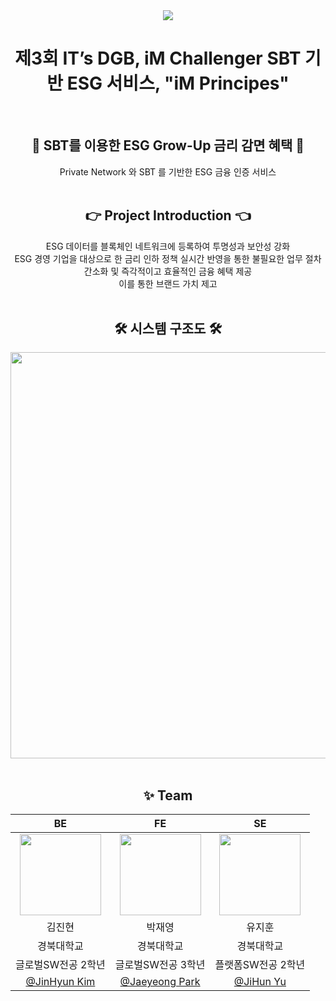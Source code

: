 <div align="center">
<img src="https://hits.seeyoufarm.com/api/count/incr/badge.svg?url=https://github.com/iM-Principes"/>    
</div>

<div align="center">
  <h1> 제3회 IT’s DGB, iM Challenger SBT 기반 ESG 서비스, "iM Principes" </h2>
</div>

<br>
<div align="center">
  <h2> 🌿 SBT를 이용한 ESG Grow-Up 금리 감면 혜택 🌿 </h2>
  Private Network 와 SBT 를 기반한 ESG 금융 인증 서비스
</div>

<br>
<div align="center">
  <h2> 👉 Project Introduction 👈 </h2>
  ESG 데이터를 블록체인 네트워크에 등록하여 투명성과 보안성 강화<br>
  ESG 경영 기업을 대상으로 한 금리 인하 정책 실시간 반영을 통한 불필요한 업무 절차 간소화 및 즉각적이고 효율적인 금융 혜택 제공<br>
  이를 통한 브랜드 가치 제고
</div>
<br>
<div align="center">
  <h2> 🛠️ 시스템 구조도 🛠️ </h2>
  <img width="650px" src="https://github.com/user-attachments/assets/4abf4c02-98ef-4a99-b598-268d75645a1e" />
</div>
<br>

<div align="center">
  <h2>✨ Team </h2>

| BE | FE | SE |
| :---: | :---: | :---: |
| <img width="130px" src="https://avatars.githubusercontent.com/u/79571893?v=4" /> | <img width="130px" src="https://avatars.githubusercontent.com/u/119722262?v=4"/> |  <img width="130px" src="https://avatars.githubusercontent.com/u/30788586?v=4" /> |
| 김진현 | 박재영 | 유지훈 |
|경북대학교|경북대학교|경북대학교|
|글로벌SW전공 2학년|글로벌SW전공 3학년|플랫폼SW전공 2학년|
|  [@JinHyun Kim](https://github.com/kimjhyun0627)  | [@Jaeyeong Park](https://github.com/wodydl0) |  [@JiHun Yu](https://github.com/wlgns12370)   |
</div>
